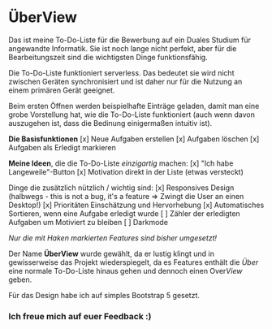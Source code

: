 # <i class="fa-solid fa-list-check"></i> ÜberView

Das ist meine To-Do-Liste für die Bewerbung auf ein Duales Studium für angewandte Informatik. Sie ist noch lange nicht perfekt, aber für die Bearbeitungszeit sind die wichtigsten Dinge funktionsfähig.

Die To-Do-Liste funktioniert serverless. Das bedeutet sie wird nicht zwischen Geräten synchronisiert und ist daher nur für die Nutzung an einem primären Gerät geeignet.

Beim ersten Öffnen werden beispielhafte Einträge geladen, damit man eine grobe Vorstellung hat, wie die To-Do-Liste funktioniert (auch wenn davon auszugehen ist, dass die Bedinung einigermaßen intuitiv ist).

**Die Basisfunktionen**
[x] Neue Aufgaben erstellen
[x] Aufgaben löschen
[x] Aufgaben als Erledigt markieren

**Meine Ideen**, die die To-Do-Liste *einzigartig* machen:
[x] "Ich habe Langeweile"-Button
[x] Motivation direkt in der Liste (etwas versteckt)


Dinge die zusätzlich nützlich / wichtig sind:
[x] Responsives Design (halbwegs - this is not a bug, it's a feature => Zwingt die User an einen Desktop!)
[x] Prioritäten Einschätzung und Hervorhebung
[x] Automatisches Sortieren, wenn eine Aufgabe erledigt wurde
[ ] Zähler der erledigten Aufgaben um Motiviert zu bleiben
[ ] Darkmode

*Nur die mit Haken markierten Features sind bisher umgesetzt!*


Der Name **ÜberView** wurde gewählt, da er lustig klingt und in gewisserweise das Projekt wiederspiegelt, da es Features enthält die *Über* eine normale To-Do-Liste hinaus gehen und dennoch einen Over*View* geben.

Für das Design habe ich auf simples Bootstrap 5 gesetzt.



### Ich freue mich auf euer Feedback :)